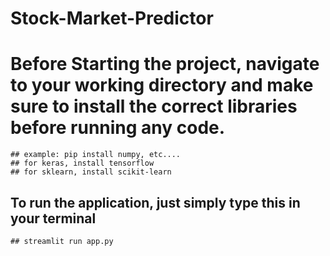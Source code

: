 # Stock-Market-Predictor

# Before Starting the project, navigate to your working directory and make sure to install the correct libraries before running any code. 
    ## example: pip install numpy, etc....
    ## for keras, install tensorflow
    ## for sklearn, install scikit-learn

## To run the application, just simply type this in your terminal 
    ## streamlit run app.py